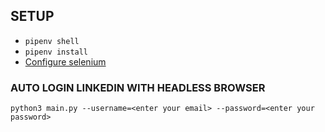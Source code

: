 ## SETUP

- `pipenv shell`
- `pipenv install`
- [Configure selenium](https://selenium-python.readthedocs.io/installation.html)



### AUTO LOGIN LINKEDIN WITH HEADLESS BROWSER
`python3 main.py --username=<enter your email> --password=<enter your password>`
